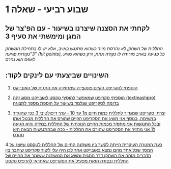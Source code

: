 # שבוע רביעי - שאלה 1
###
## לקחתי את הסצנה שיצרנו בשיעור - עם הפ'צר של המגן ומימשתי את סעיף 3
*החללית של השחקן לא נהרסת מייד כשהוא מתנגש באויב, אלא יש לו בתחילת המשחק 3"נקודות פגיעה" (hit points), כל פגיעה באויב מורידה לו נקודה אחת, ורק כשהוא מגיע לאפס הוא נהרס*

###
## :השינויים שביצעתי עם לינקים לקוד    
1. [הוספתי לסקריפט הקיים פונקצייה שמחזירה את התגית של האובייקט](https://github.com/Lba-universe/SpaceShips-A3-Changes/blob/main/Assets/Scripts/3-collisions/DestroyOnTrigger2D.cs)

2. [ הוספתי סקריפט שמאפשר להוסיף טקסט לאובייקט מסוג זהה (textmashpro) בדומה לסקריפט שנלמד בשיעור על הוספת מספר לתצוגה](https://github.com/Lba-universe/SpaceShips-A3-Changes/blob/main/Assets/Scripts/3-text/TextField.cs)

3. [יצרתי סקריפט שמגדיר לחללית כמות חיים מ1 עד 10 - ערך דיפולטיבי 3 כפי שהוגדר במשימה, בנוסף אני משיג את הסקריפט הקיים שהורס את החללית מבטל אותו ובכל התנגשות אני מחסיר מכמות החיים הנוכחית של החללית במידה והיא הגיעה ל1 אני מחזיר את הסקריפט שהורס את החללית - ככה שבהתנגשות הבאה היא תהרס  ](https://github.com/Lba-universe/SpaceShips-A3-Changes/blob/main/Assets/Scripts/3-collisions/healthDecreaseOnTrigger.cs)

4.[כעת המטרה העיקרית הייתה לקשר בין משתנה החיים של החללית לטקסט שיוצג על המסך שכל אחד מהם נמצא באובייקט אחר לכן היה עלי ליצור סקריפט שיחבר בין הדברים מזהה את השחקן דרך התגית ומשיג את המשתנה ששומר את החיים של החללית ובצורה הזאת מפעיל את הסקריפט שאחראי להדפיס טקסט](https://github.com/Lba-universe/SpaceShips-A3-Changes/blob/main/Assets/Scripts/3-Adapders/PrintHealthPoints.cs) 
 
## 
